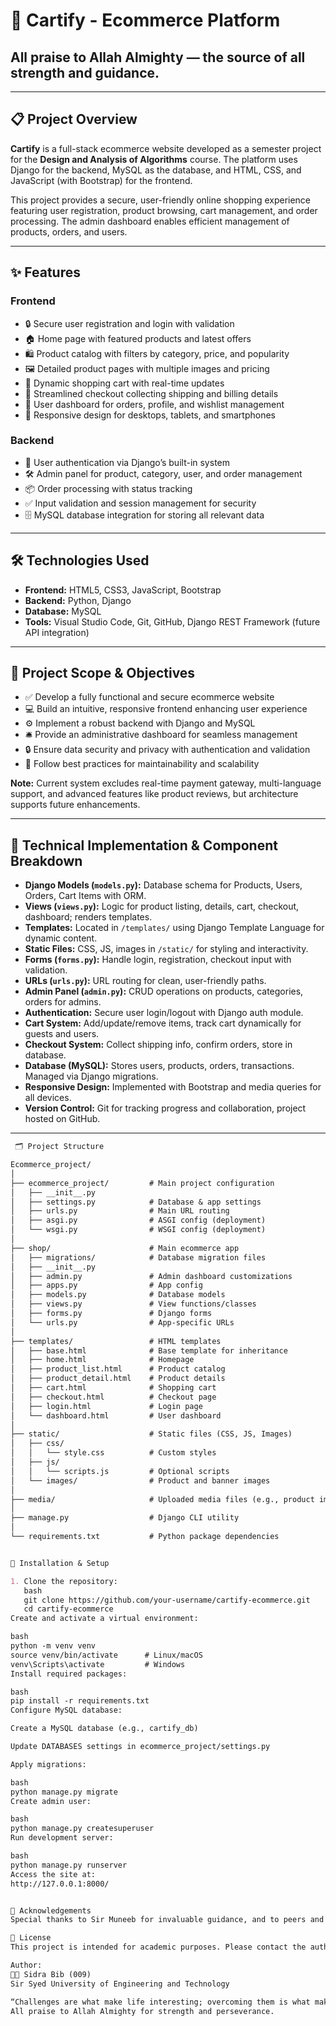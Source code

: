 # 🛒 Cartify - Ecommerce Platform

##  All praise to Allah Almighty — the source of all strength and guidance.

---

## 📋 Project Overview

**Cartify** is a full-stack ecommerce website developed as a semester project for the **Design and Analysis of Algorithms** course. The platform uses Django for the backend, MySQL as the database, and HTML, CSS, and JavaScript (with Bootstrap) for the frontend.

This project provides a secure, user-friendly online shopping experience featuring user registration, product browsing, cart management, and order processing. The admin dashboard enables efficient management of products, orders, and users.

---

## ✨ Features

### Frontend
- 🔒 Secure user registration and login with validation  
- 🏠 Home page with featured products and latest offers  
- 🛍️ Product catalog with filters by category, price, and popularity  
- 🖼️ Detailed product pages with multiple images and pricing  
- 🛒 Dynamic shopping cart with real-time updates  
- 📝 Streamlined checkout collecting shipping and billing details  
- 👤 User dashboard for orders, profile, and wishlist management  
- 📱 Responsive design for desktops, tablets, and smartphones  

### Backend
- 🔐 User authentication via Django’s built-in system  
- 🛠️ Admin panel for product, category, user, and order management  
- 📦 Order processing with status tracking  
- ✅ Input validation and session management for security  
- 🗄️ MySQL database integration for storing all relevant data  

---

## 🛠️ Technologies Used

- **Frontend:** HTML5, CSS3, JavaScript, Bootstrap  
- **Backend:** Python, Django  
- **Database:** MySQL  
- **Tools:** Visual Studio Code, Git, GitHub, Django REST Framework (future API integration)  

---

## 🎯 Project Scope & Objectives

- ✅ Develop a fully functional and secure ecommerce website  
- 💻 Build an intuitive, responsive frontend enhancing user experience  
- ⚙️ Implement a robust backend with Django and MySQL  
- 🛎️ Provide an administrative dashboard for seamless management  
- 🔒 Ensure data security and privacy with authentication and validation  
- 🧱 Follow best practices for maintainability and scalability  

**Note:** Current system excludes real-time payment gateway, multi-language support, and advanced features like product reviews, but architecture supports future enhancements.

---

## 🧩 Technical Implementation & Component Breakdown

- **Django Models (`models.py`):** Database schema for Products, Users, Orders, Cart Items with ORM.  
- **Views (`views.py`):** Logic for product listing, details, cart, checkout, dashboard; renders templates.  
- **Templates:** Located in `/templates/` using Django Template Language for dynamic content.  
- **Static Files:** CSS, JS, images in `/static/` for styling and interactivity.  
- **Forms (`forms.py`):** Handle login, registration, checkout input with validation.  
- **URLs (`urls.py`):** URL routing for clean, user-friendly paths.  
- **Admin Panel (`admin.py`):** CRUD operations on products, categories, orders for admins.  
- **Authentication:** Secure user login/logout with Django auth module.  
- **Cart System:** Add/update/remove items, track cart dynamically for guests and users.  
- **Checkout System:** Collect shipping info, confirm orders, store in database.  
- **Database (MySQL):** Stores users, products, orders, transactions. Managed via Django migrations.  
- **Responsive Design:** Implemented with Bootstrap and media queries for all devices.  
- **Version Control:** Git for tracking progress and collaboration, project hosted on GitHub.  

---

```markdown
 🗂️ Project Structure

Ecommerce_project/
│
├── ecommerce_project/         # Main project configuration
│   ├── __init__.py
│   ├── settings.py            # Database & app settings
│   ├── urls.py                # Main URL routing
│   ├── asgi.py                # ASGI config (deployment)
│   └── wsgi.py                # WSGI config (deployment)
│
├── shop/                      # Main ecommerce app
│   ├── migrations/            # Database migration files
│   ├── __init__.py
│   ├── admin.py               # Admin dashboard customizations
│   ├── apps.py                # App config
│   ├── models.py              # Database models
│   ├── views.py               # View functions/classes
│   ├── forms.py               # Django forms
│   └── urls.py                # App-specific URLs
│
├── templates/                 # HTML templates
│   ├── base.html              # Base template for inheritance
│   ├── home.html              # Homepage
│   ├── product_list.html      # Product catalog
│   ├── product_detail.html    # Product details
│   ├── cart.html              # Shopping cart
│   ├── checkout.html          # Checkout page
│   ├── login.html             # Login page
│   └── dashboard.html         # User dashboard
│
├── static/                    # Static files (CSS, JS, Images)
│   ├── css/
│   │   └── style.css          # Custom styles
│   ├── js/
│   │   └── scripts.js         # Optional scripts
│   └── images/                # Product and banner images
│
├── media/                     # Uploaded media files (e.g., product images)
│
├── manage.py                  # Django CLI utility
│
└── requirements.txt           # Python package dependencies


🚀 Installation & Setup

1. Clone the repository:
   bash
   git clone https://github.com/your-username/cartify-ecommerce.git
   cd cartify-ecommerce
Create and activate a virtual environment:

bash
python -m venv venv
source venv/bin/activate      # Linux/macOS
venv\Scripts\activate         # Windows
Install required packages:

bash
pip install -r requirements.txt
Configure MySQL database:

Create a MySQL database (e.g., cartify_db)

Update DATABASES settings in ecommerce_project/settings.py

Apply migrations:

bash
python manage.py migrate
Create admin user:

bash
python manage.py createsuperuser
Run development server:

bash
python manage.py runserver
Access the site at:
http://127.0.0.1:8000/


🙌 Acknowledgements
Special thanks to Sir Muneeb for invaluable guidance, and to peers and family for continuous support. Gratitude to Sir Syed University of Engineering and Technology for excellent resources and learning opportunities.

📄 License
This project is intended for academic purposes. Please contact the author for commercial use inquiries.

Author:
👩‍💻 Sidra Bib (009)
Sir Syed University of Engineering and Technology

“Challenges are what make life interesting; overcoming them is what makes life meaningful.”
All praise to Allah Almighty for strength and perseverance.
